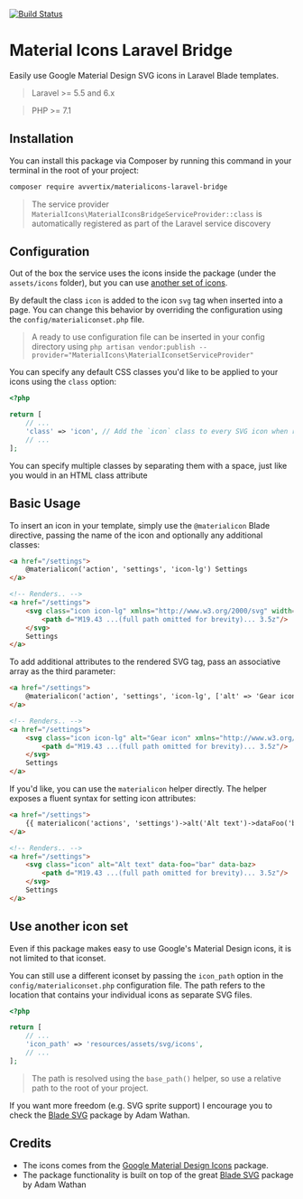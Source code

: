 [![Build Status](https://travis-ci.com/avvertix/materialicons-laravel-bridge.svg?branch=master)](https://travis-ci.com/avvertix/materialicons-laravel-bridge)

# Material Icons Laravel Bridge

Easily use Google Material Design SVG icons in Laravel Blade templates.

> Laravel >= 5.5 and 6.x

> PHP >= 7.1 

## Installation

You can install this package via Composer by running this command in your terminal in the root of your project:

```bash
composer require avvertix/materialicons-laravel-bridge
```

> The service provider `MaterialIcons\MaterialIconsBridgeServiceProvider::class` 
> is automatically registered as part of the Laravel service discovery

## Configuration

Out of the box the service uses the icons inside the package (under the `assets/icons` folder), but you can 
use [another set of icons](#use-another-icon-set).

By default the class `icon` is added to the icon `svg` tag when inserted into a page. You can change this 
behavior by overriding the configuration using the `config/materialiconset.php` file.

> A ready to use configuration file can be inserted in your config directory using 
> `php artisan vendor:publish --provider="MaterialIcons\MaterialIconsetServiceProvider"`

You can specify any default CSS classes you'd like to be applied to your icons using the `class` option:

```php
<?php

return [
    // ...
    'class' => 'icon', // Add the `icon` class to every SVG icon when rendered
    // ...
];
```

You can specify multiple classes by separating them with a space, just like you would in an HTML class 
attribute

## Basic Usage

To insert an icon in your template, simply use the `@materialicon` Blade directive, passing the name of 
the icon and optionally any additional classes:

```html
<a href="/settings">
    @materialicon('action', 'settings', 'icon-lg') Settings
</a>

<!-- Renders.. -->
<a href="/settings">
    <svg class="icon icon-lg" xmlns="http://www.w3.org/2000/svg" width="24" height="24" viewBox="0 0 24 24">
        <path d="M19.43 ...(full path omitted for brevity)... 3.5z"/>
    </svg>
    Settings
</a>
```

To add additional attributes to the rendered SVG tag, pass an associative array as the third parameter:

```html
<a href="/settings">
    @materialicon('action', 'settings', 'icon-lg', ['alt' => 'Gear icon']) Settings
</a>

<!-- Renders.. -->
<a href="/settings">
    <svg class="icon icon-lg" alt="Gear icon" xmlns="http://www.w3.org/2000/svg" width="24" height="24" viewBox="0 0 24 24">
        <path d="M19.43 ...(full path omitted for brevity)... 3.5z"/>
    </svg>
    Settings
</a>
```

If you'd like, you can use the `materialicon` helper directly. The helper exposes a fluent syntax for setting icon 
attributes:

```html
<a href="/settings">
    {{ materialicon('actions', 'settings')->alt('Alt text')->dataFoo('bar')->dataBaz() }} Settings
</a>

<!-- Renders.. -->
<a href="/settings">
    <svg class="icon" alt="Alt text" data-foo="bar" data-baz>
        <path d="M19.43 ...(full path omitted for brevity)... 3.5z"/>
    </svg>
    Settings
</a>
```

## Use another icon set

Even if this package makes easy to use Google's Material Design icons, it is not limited to that iconset.

You can still use a different iconset by passing the `icon_path` option in the `config/materialiconset.php`
configuration file. The path refers to the location that contains your individual icons as separate SVG files.

```php
<?php

return [
    // ...
    'icon_path' => 'resources/assets/svg/icons',
    // ...
];
```

> The path is resolved using the `base_path()` helper, so use a relative path to the root of your project.

If you want more freedom (e.g. SVG sprite support) I encourage you to check the 
[Blade SVG](https://github.com/adamwathan/blade-svg) package by Adam Wathan.

## Credits

- The icons comes from the [Google Material Design Icons](https://github.com/google/material-design-icons) 
  package.
- The package functionality is built on top of the great 
  [Blade SVG](https://github.com/adamwathan/blade-svg) package by Adam Wathan

